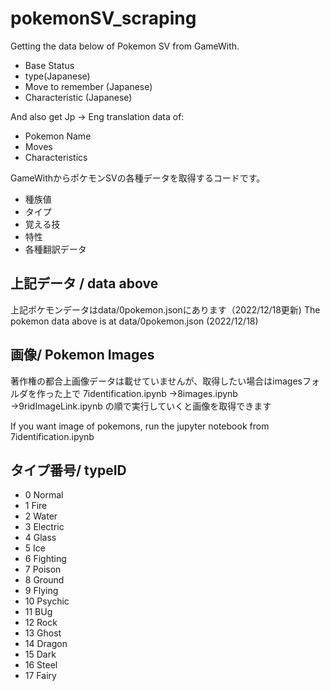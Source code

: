# pokemonSV_scraping
Getting the data below of Pokemon SV from GameWith.
* Base Status
* type(Japanese)
* Move to remember (Japanese)
* Characteristic (Japanese)

And also get Jp -> Eng translation data of:
* Pokemon Name
* Moves
* Characteristics

GameWithからポケモンSVの各種データを取得するコードです。
* 種族値
* タイプ
* 覚える技
* 特性
* 各種翻訳データ

## 上記データ / data above
上記ポケモンデータはdata/0pokemon.jsonにあります（2022/12/18更新)
The pokemon data above is at data/0pokemon.json (2022/12/18)

## 画像/ Pokemon Images
著作権の都合上画像データは載せていませんが、取得したい場合はimagesフォルダを作った上で
7identification.ipynb
→8images.ipynb
→9ridImageLink.ipynb
の順で実行していくと画像を取得できます

If you want image of pokemons, run the jupyter notebook from 7identification.ipynb

## タイプ番号/ typeID
* 0 Normal
* 1 Fire
* 2 Water
* 3 Electric
* 4 Glass
* 5 Ice
* 6 Fighting
* 7 Poison
* 8 Ground
* 9 Flying
* 10 Psychic
* 11 BUg
* 12 Rock
* 13 Ghost
* 14 Dragon
* 15 Dark
* 16 Steel
* 17 Fairy
